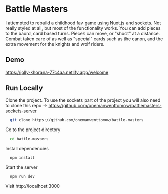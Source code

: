 
# Battle Masters

I attempted to rebuild a childhood fav game using Nuxt.js and sockets. Not really styled at all, but most of the functionality works. You can add pieces to the baord, card based turns. Pieces can move, or "shoot" at a distance. Combat taken care of as well as "special" cards such as the canon, and the extra movement for the knights and wolf riders. 

## Demo

https://jolly-khorana-77c4aa.netlify.app/welcome

  
## Run Locally

Clone the project. To use the sockets part of the project you will also need to clone this repo -> https://github.com/onemanwenttomow/battlemasters-sockets-server 

```bash
  git clone https://github.com/onemanwenttomow/battle-masters
```

Go to the project directory

```bash
  cd battle-masters
```

Install dependencies

```bash
  npm install
```

Start the server

```bash
  npm run dev
```

Visit http://localhost:3000
  
